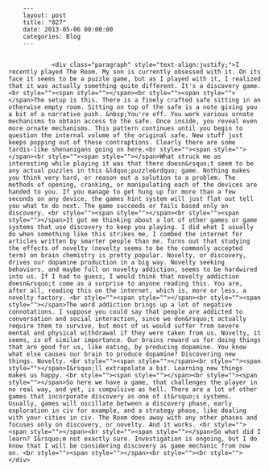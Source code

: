 
        ---
        layout: post
        title: "027"
        date: 2013-05-06 00:00:00 
        categories: Blog
        ---

        
				<div class="paragraph" style="text-align:justify;">I recently played The Room. My son is currently obsessed with it. On its face it seems to be a puzzle game, but as I played with it, I realized that it was actually something quite different. It's a discovery game. <br style=""><span style=""></span><br style=""><span style=""></span>The setup is this. There is a finely crafted safe sitting in an otherwise empty room. Sitting on top of the safe is a note giving you a bit of a narrative push. &nbsp;You're off. You work various ornate mechanisms to obtain access to the safe. Once inside, you reveal even more ornate mechanisms. This pattern continues until you begin to question the internal volume of the original safe. New stuff just keeps popping out of these contraptions. Clearly there are some tardis-like shenanigans going on here.<br style=""><span style=""></span><br style=""><span style=""></span>What struck me as interesting while playing it was that there doesn&rsquo;t seem to be any actual puzzles in this &ldquo;puzzle&rdquo; game. Nothing makes you think very hard, or reason out a solution to a problem. The methods of opening, cranking, or manipulating each of the devices are handed to you. If you manage to get hung up for more than a few seconds on any device, the games hint system will just flat out tell you what to do next. The game succeeds or fails based only on discovery. <br style=""><span style=""></span><br style=""><span style=""></span>It got me thinking about a lot of other games or game systems that use discovery to keep you playing. I did what I usually do when something like this strikes me, I combed the internet for articles written by smarter people than me. Turns out that studying the effects of novelty (novelty seems to be the commonly accepted term) on brain chemistry is pretty popular. Novelty, or discovery, drives our dopamine production in a big way. Novelty seeking behaviors, and maybe full on novelty addiction, seems to be hardwired into us. If I had to guess, I would think that novelty addiction doesn&rsquo;t come as a surprise to anyone reading this. You are, after all, reading this on the internet, which is, more or less, a novelty factory. <br style=""><span style=""></span><br style=""><span style=""></span>The word addiction brings up a lot of negative connotations. I suppose you could say that people are addicted to conversation and social interaction, since we don&rsquo;t actually require them to survive, but most of us would suffer from severe mental and physical withdrawal if they were taken from us. Novelty, it seems, is of similar importance. Our brains reward us for doing things that are good for us, like eating, by producing dopamine. You know what else causes our brain to produce dopamine? Discovering new things. Novelty. <br style=""><span style=""></span><br style=""><span style=""></span>I&rsquo;ll extrapolate a bit. Learning new things makes us happy. <br style=""><span style=""></span><br style=""><span style=""></span>So here we have a game, that challenges the player in no real way, and yet, is compulsive as hell. There are a lot of other games that incorporate discovery as one of it&rsquo;s systems. Usually, games will oscillate between a discovery phase, early exploration in civ for example, and a strategy phase, like dealing with your cities in civ. The Room does away with any other phases and focuses only on discovery, or novelty. And it works. <br style=""><span style=""></span><br style=""><span style=""></span>So what did I learn? I&rsquo;m not exactly sure. Investigation is ongoing, but I do know that I will be considering discovery as game mechanic from now on. <br style=""><span style=""></span><br style=""><br style=""></div>

		
        